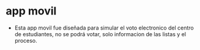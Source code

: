 # app movil
- Esta app movil fue diseñada para simular el voto electronico del centro de estudiantes, no se podrá votar, solo informacion de las listas y el proceso.
